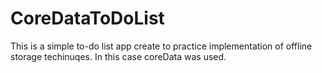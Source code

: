 # CoreDataToDoList

This is a simple to-do list app create to practice implementation of offline storage techinuqes. In this case coreData was used.
